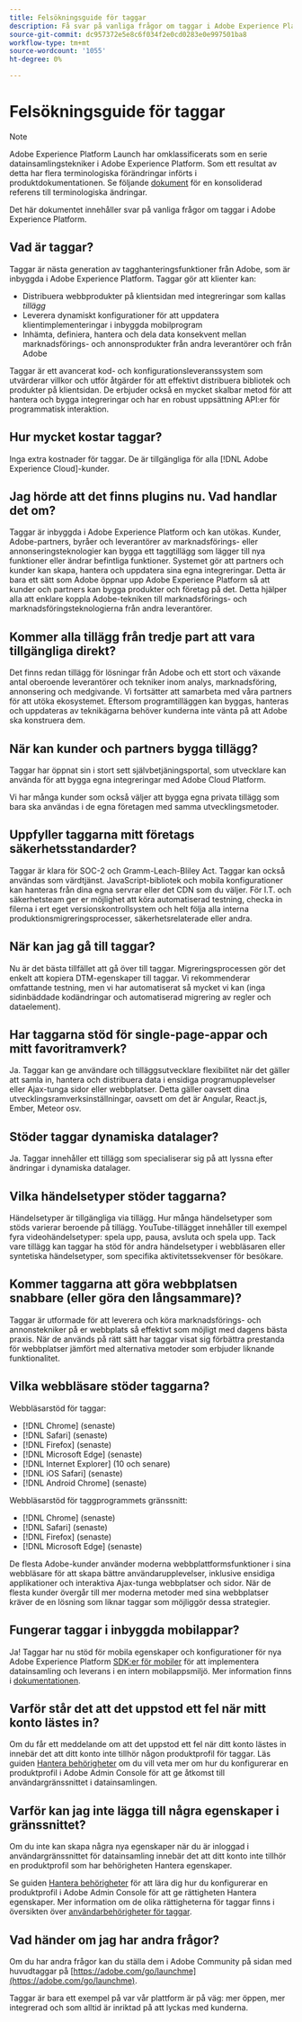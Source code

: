 ```yaml
---
title: Felsökningsguide för taggar
description: Få svar på vanliga frågor om taggar i Adobe Experience Platform.
source-git-commit: dc957372e5e8c6f034f2e0cd0283e0e997501ba8
workflow-type: tm+mt
source-wordcount: '1055'
ht-degree: 0%

---
```


# Felsökningsguide för taggar

>[!NOTE]
>
>Adobe Experience Platform Launch har omklassificerats som en serie datainsamlingstekniker i Adobe Experience Platform. Som ett resultat av detta har flera terminologiska förändringar införts i produktdokumentationen. Se följande [dokument](./term-updates.md) för en konsoliderad referens till terminologiska ändringar.

Det här dokumentet innehåller svar på vanliga frågor om taggar i Adobe Experience Platform.

## Vad är taggar?

Taggar är nästa generation av tagghanteringsfunktioner från Adobe, som är inbyggda i Adobe Experience Platform. Taggar gör att klienter kan:

- Distribuera webbprodukter på klientsidan med integreringar som kallas *tillägg*
- Leverera dynamiskt konfigurationer för att uppdatera klientimplementeringar i inbyggda mobilprogram
- Inhämta, definiera, hantera och dela data konsekvent mellan marknadsförings- och annonsprodukter från andra leverantörer och från Adobe

Taggar är ett avancerat kod- och konfigurationsleveranssystem som utvärderar villkor och utför åtgärder för att effektivt distribuera bibliotek och produkter på klientsidan. De erbjuder också en mycket skalbar metod för att hantera och bygga integreringar och har en robust uppsättning API:er för programmatisk interaktion.

## Hur mycket kostar taggar?

Inga extra kostnader för taggar. De är tillgängliga för alla [!DNL Adobe Experience Cloud]-kunder.

## Jag hörde att det finns plugins nu. Vad handlar det om?

Taggar är inbyggda i Adobe Experience Platform och kan utökas. Kunder, Adobe-partners, byråer och leverantörer av marknadsförings- eller annonseringsteknologier kan bygga ett taggtillägg som lägger till nya funktioner eller ändrar befintliga funktioner. Systemet gör att partners och kunder kan skapa, hantera och uppdatera sina egna integreringar. Detta är bara ett sätt som Adobe öppnar upp Adobe Experience Platform så att kunder och partners kan bygga produkter och företag på det. Detta hjälper alla att enklare koppla Adobe-tekniken till marknadsförings- och marknadsföringsteknologierna från andra leverantörer.

## Kommer alla tillägg från tredje part att vara tillgängliga direkt?

Det finns redan tillägg för lösningar från Adobe och ett stort och växande antal oberoende leverantörer och tekniker inom analys, marknadsföring, annonsering och medgivande. Vi fortsätter att samarbeta med våra partners för att utöka ekosystemet. Eftersom programtilläggen kan byggas, hanteras och uppdateras av teknikägarna behöver kunderna inte vänta på att Adobe ska konstruera dem.

## När kan kunder och partners bygga tillägg?

Taggar har öppnat sin i stort sett självbetjäningsportal, som utvecklare kan använda för att bygga egna integreringar med Adobe Cloud Platform.

Vi har många kunder som också väljer att bygga egna privata tillägg som bara ska användas i de egna företagen med samma utvecklingsmetoder.

## Uppfyller taggarna mitt företags säkerhetsstandarder?

Taggar är klara för SOC-2 och Gramm-Leach-Bliley Act. Taggar kan också användas som värdtjänst. JavaScript-bibliotek och mobila konfigurationer kan hanteras från dina egna servrar eller det CDN som du väljer. För I.T. och säkerhetsteam ger er möjlighet att köra automatiserad testning, checka in filerna i ert eget versionskontrollsystem och helt följa alla interna produktionsmigreringsprocesser, säkerhetsrelaterade eller andra.

## När kan jag gå till taggar?

Nu är det bästa tillfället att gå över till taggar. Migreringsprocessen gör det enkelt att kopiera DTM-egenskaper till taggar. Vi rekommenderar omfattande testning, men vi har automatiserat så mycket vi kan (inga sidinbäddade kodändringar och automatiserad migrering av regler och dataelement).

## Har taggarna stöd för single-page-appar och mitt favoritramverk?

Ja. Taggar kan ge användare och tilläggsutvecklare flexibilitet när det gäller att samla in, hantera och distribuera data i ensidiga programupplevelser eller Ajax-tunga sidor eller webbplatser. Detta gäller oavsett dina utvecklingsramverksinställningar, oavsett om det är Angular, React.js, Ember, Meteor osv.

## Stöder taggar dynamiska datalager?

Ja. Taggar innehåller ett tillägg som specialiserar sig på att lyssna efter ändringar i dynamiska datalager.

## Vilka händelsetyper stöder taggarna?

Händelsetyper är tillgängliga via tillägg. Hur många händelsetyper som stöds varierar beroende på tillägg. YouTube-tillägget innehåller till exempel fyra videohändelsetyper: spela upp, pausa, avsluta och spela upp. Tack vare tillägg kan taggar ha stöd för andra händelsetyper i webbläsaren eller syntetiska händelsetyper, som specifika aktivitetssekvenser för besökare.

## Kommer taggarna att göra webbplatsen snabbare (eller göra den långsammare)?

Taggar är utformade för att leverera och köra marknadsförings- och annonstekniker på er webbplats så effektivt som möjligt med dagens bästa praxis. När de används på rätt sätt har taggar visat sig förbättra prestanda för webbplatser jämfört med alternativa metoder som erbjuder liknande funktionalitet.

## Vilka webbläsare stöder taggarna?

Webbläsarstöd för taggar:

- [!DNL Chrome] (senaste)
- [!DNL Safari] (senaste)
- [!DNL Firefox] (senaste)
- [!DNL Microsoft Edge] (senaste)
- [!DNL Internet Explorer] (10 och senare)
- [!DNL iOS Safari] (senaste)
- [!DNL Android Chrome] (senaste)

Webbläsarstöd för taggprogrammets gränssnitt:

- [!DNL Chrome] (senaste)
- [!DNL Safari] (senaste)
- [!DNL Firefox] (senaste)
- [!DNL Microsoft Edge] (senaste)

De flesta Adobe-kunder använder moderna webbplattformsfunktioner i sina webbläsare för att skapa bättre användarupplevelser, inklusive ensidiga applikationer och interaktiva Ajax-tunga webbplatser och sidor. När de flesta kunder övergår till mer moderna metoder med sina webbplatser kräver de en lösning som liknar taggar som möjliggör dessa strategier.

## Fungerar taggar i inbyggda mobilappar?

Ja! Taggar har nu stöd för mobila egenskaper och konfigurationer för nya Adobe Experience Platform [SDK:er för mobiler](https://sdkdocs.com) för att implementera datainsamling och leverans i en intern mobilappsmiljö. Mer information finns i [dokumentationen](https://sdkdocs.com).

## Varför står det att det uppstod ett fel när mitt konto lästes in?

Om du får ett meddelande om att det uppstod ett fel när ditt konto lästes in innebär det att ditt konto inte tillhör någon produktprofil för taggar. Läs guiden [Hantera behörigheter](./ui/administration/manage-permissions.md) om du vill veta mer om hur du konfigurerar en produktprofil i Adobe Admin Console för att ge åtkomst till användargränssnittet i datainsamlingen.

## Varför kan jag inte lägga till några egenskaper i gränssnittet?

Om du inte kan skapa några nya egenskaper när du är inloggad i användargränssnittet för datainsamling innebär det att ditt konto inte tillhör en produktprofil som har behörigheten Hantera egenskaper.

Se guiden [Hantera behörigheter](./ui/administration/manage-permissions.md) för att lära dig hur du konfigurerar en produktprofil i Adobe Admin Console för att ge rättigheten Hantera egenskaper. Mer information om de olika rättigheterna för taggar finns i översikten över [användarbehörigheter för taggar](./ui/administration/user-permissions.md).

## Vad händer om jag har andra frågor?

Om du har andra frågor kan du ställa dem i Adobe Community på sidan med huvudtaggar på [https://adobe.com/go/launchme](https://adobe.com/go/launchme).

Taggar är bara ett exempel på var vår plattform är på väg: mer öppen, mer integrerad och som alltid är inriktad på att lyckas med kunderna.
